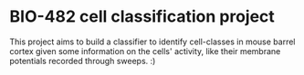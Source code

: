 # BIO-482 cell classification project  

This project aims to build a classifier to identify cell-classes in mouse barrel cortex given some information on the cells' activity, like their membrane potentials recorded through sweeps. :)

